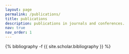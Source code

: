 ```yaml
---
layout: page
permalink: /publications/
title: publications
description: publications in journals and conferences.
nav: true
nav_order: 1
---
```

<!-- _pages/publications.md -->
<div class="publications">

{% bibliography -f {{ site.scholar.bibliography }} %}

</div>
